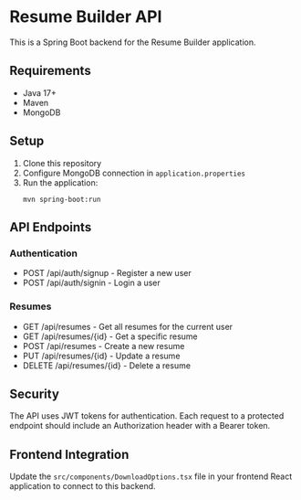 
# Resume Builder API

This is a Spring Boot backend for the Resume Builder application.

## Requirements

- Java 17+
- Maven
- MongoDB

## Setup

1. Clone this repository
2. Configure MongoDB connection in `application.properties`
3. Run the application:
   ```
   mvn spring-boot:run
   ```

## API Endpoints

### Authentication
- POST /api/auth/signup - Register a new user
- POST /api/auth/signin - Login a user

### Resumes
- GET /api/resumes - Get all resumes for the current user
- GET /api/resumes/{id} - Get a specific resume
- POST /api/resumes - Create a new resume
- PUT /api/resumes/{id} - Update a resume
- DELETE /api/resumes/{id} - Delete a resume

## Security

The API uses JWT tokens for authentication. Each request to a protected endpoint should include an Authorization header with a Bearer token.

## Frontend Integration

Update the `src/components/DownloadOptions.tsx` file in your frontend React application to connect to this backend.
